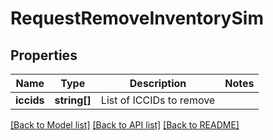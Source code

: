 # RequestRemoveInventorySim

## Properties
Name | Type | Description | Notes
------------ | ------------- | ------------- | -------------
**iccids** | **string[]** | List of ICCIDs to remove | 

[[Back to Model list]](../../README.md#documentation-for-models) [[Back to API list]](../../README.md#documentation-for-api-endpoints) [[Back to README]](../../README.md)

